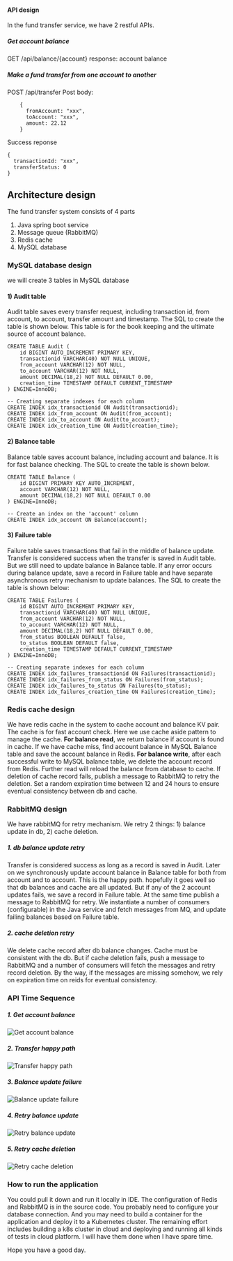 #### API design
In the fund transfer service, we have 2 restful APIs.
##### Get account balance
GET /api/balance/{account}
response: account balance

##### Make a fund transfer from one account to another
POST /api/transfer
Post body:

```
    {
      fromAccount: "xxx",
      toAccount: "xxx",
      amount: 22.12
    }
```

Success reponse
```
{
  transactionId: "xxx",
  transferStatus: 0
}
```

## Architecture design
The fund transfer system consists of 4 parts
1. Java spring boot service
2. Message queue (RabbitMQ)
3. Redis cache
4. MySQL database

### MySQL database design
we will create 3 tables in MySQL database
#### 1) Audit table
Audit table saves every transfer request, including transaction id, from account, to account, transfer amount and timestamp. The SQL to create the table is shown below. This table is for the book keeping and the ultimate source of account balance.
```
CREATE TABLE Audit (
    id BIGINT AUTO_INCREMENT PRIMARY KEY,
    transactionid VARCHAR(40) NOT NULL UNIQUE,
    from_account VARCHAR(12) NOT NULL,
    to_account VARCHAR(12) NOT NULL,
    amount DECIMAL(18,2) NOT NULL DEFAULT 0.00,
    creation_time TIMESTAMP DEFAULT CURRENT_TIMESTAMP
) ENGINE=InnoDB;

-- Creating separate indexes for each column
CREATE INDEX idx_transactionid ON Audit(transactionid);
CREATE INDEX idx_from_account ON Audit(from_account);
CREATE INDEX idx_to_account ON Audit(to_account);
CREATE INDEX idx_creation_time ON Audit(creation_time);
```

#### 2) Balance table
Balance table saves account balance, including account and balance. It is for fast balance checking.
The SQL to create the table is shown below.
```
CREATE TABLE Balance (
    id BIGINT PRIMARY KEY AUTO_INCREMENT, 
    account VARCHAR(12) NOT NULL, 
    amount DECIMAL(18,2) NOT NULL DEFAULT 0.00
) ENGINE=InnoDB;

-- Create an index on the 'account' column
CREATE INDEX idx_account ON Balance(account);
```

#### 3) Failure table
Failure table saves transactions that fail in the middle of balance update. Transfer is considered success when the transfer is saved in Audit table. But we still need to update balance in Balance table. If any error occurs during balance update, save a record in Failure table and have separate asynchronous retry mechanism to update balances.
The SQL to create the table is shown below:
```
CREATE TABLE Failures (
    id BIGINT AUTO_INCREMENT PRIMARY KEY,
    transactionid VARCHAR(40) NOT NULL UNIQUE,
    from_account VARCHAR(12) NOT NULL,
    to_account VARCHAR(12) NOT NULL,
    amount DECIMAL(18,2) NOT NULL DEFAULT 0.00,
    from_status BOOLEAN DEFAULT false,
    to_status BOOLEAN DEFAULT false,
    creation_time TIMESTAMP DEFAULT CURRENT_TIMESTAMP
) ENGINE=InnoDB;

-- Creating separate indexes for each column
CREATE INDEX idx_failures_transactionid ON Failures(transactionid);
CREATE INDEX idx_failures_from_status ON Failures(from_status);
CREATE INDEX idx_failures_to_status ON Failures(to_status);
CREATE INDEX idx_failures_creation_time ON Failures(creation_time);
```
### Redis cache design
We have redis cache in the system to cache account and balance KV pair. The cache is for fast account check. Here we use cache aside pattern to manage the cache.
**For balance read**, we return balance if account is found in cache. If we have cache miss, find account balance in MySQL Balance table and save the account balance in Redis.
**For balance write**, after each successful write to MySQL balance table, we delete the account record from Redis. Further read will reload the balance from database to cache. If deletion of cache record fails, publish a message to RabbitMQ to retry the deletion.
Set a random expiration time between 12 and 24 hours to ensure eventual consistency between db and cache.

### RabbitMQ design
We have rabbitMQ for retry mechanism. We retry 2 things: 1) balance update in db, 2) cache deletion.
##### 1. db balance update retry
Transfer is considered success as long as a record is saved in Audit. Later on we synchronously update account balance in Balance table for both from account and to account. This is the happy path. hopefully it goes well so that db balances and cache are all updated. But if any of the 2 account updates fails, we save a record in Failure table. At the same time publish a message to RabbitMQ for retry. We instantiate a number of consumers (configurable) in the Java service and fetch messages from MQ, and update failing balances based on Failure table.

##### 2. cache deletion retry
We delete cache record after db balance changes. Cache must be consistent with the db. But if cache deletion fails, push a message to RabbitMQ and a number of consumers will fetch the messages and retry record deletion. By the way, if the messages are missing somehow, we rely on expiration time on reids for eventual consistency.

### API Time Sequence
##### 1. Get account balance
![Get account balance](./images/get-account-balance.png)
##### 2. Transfer happy path
![Transfer happy path](./images/transfer-happy-path.png)
##### 3. Balance update failure
![Balance update failure](./images/balance-update-failure.png)
##### 4. Retry balance update
![Retry balance update](./images/retry-balance-update.png)
##### 5. Retry cache deletion
![Retry cache deletion](./images/retry-cache-deletion.png)

### How to run the application
You could pull it down and run it locally in IDE. The configuration of Redis and RabbitMQ is in the source code. You probably need to configure your database connection. And you may need to build a container for the application and deploy it to a Kubernetes cluster. The remaining effort includes building a k8s cluster in cloud and deploying and running all kinds of tests in cloud platform. I will have them done when I have spare time.

Hope you have a good day. 
